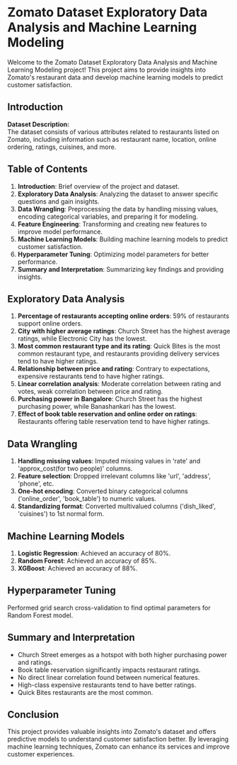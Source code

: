 # Zomato Dataset Exploratory Data Analysis and Machine Learning Modeling

Welcome to the Zomato Dataset Exploratory Data Analysis and Machine Learning Modeling project! This project aims to provide insights into Zomato's restaurant data and develop machine learning models to predict customer satisfaction.

## Introduction

**Dataset Description:**  
The dataset consists of various attributes related to restaurants listed on Zomato, including information such as restaurant name, location, online ordering, ratings, cuisines, and more.

## Table of Contents

1. **Introduction**: Brief overview of the project and dataset.
2. **Exploratory Data Analysis**: Analyzing the dataset to answer specific questions and gain insights.
3. **Data Wrangling**: Preprocessing the data by handling missing values, encoding categorical variables, and preparing it for modeling.
4. **Feature Engineering**: Transforming and creating new features to improve model performance.
5. **Machine Learning Models**: Building machine learning models to predict customer satisfaction.
6. **Hyperparameter Tuning**: Optimizing model parameters for better performance.
7. **Summary and Interpretation**: Summarizing key findings and providing insights.

## Exploratory Data Analysis

1. **Percentage of restaurants accepting online orders**: 59% of restaurants support online orders.
2. **City with higher average ratings**: Church Street has the highest average ratings, while Electronic City has the lowest.
3. **Most common restaurant type and its rating**: Quick Bites is the most common restaurant type, and restaurants providing delivery services tend to have higher ratings.
4. **Relationship between price and rating**: Contrary to expectations, expensive restaurants tend to have higher ratings.
5. **Linear correlation analysis**: Moderate correlation between rating and votes, weak correlation between price and rating.
6. **Purchasing power in Bangalore**: Church Street has the highest purchasing power, while Banashankari has the lowest.
7. **Effect of book table reservation and online order on ratings**: Restaurants offering table reservation tend to have higher ratings.

## Data Wrangling

1. **Handling missing values**: Imputed missing values in 'rate' and 'approx_cost(for two people)' columns.
2. **Feature selection**: Dropped irrelevant columns like 'url', 'address', 'phone', etc.
3. **One-hot encoding**: Converted binary categorical columns ('online_order', 'book_table') to numeric values.
4. **Standardizing format**: Converted multivalued columns ('dish_liked', 'cuisines') to 1st normal form.

## Machine Learning Models

1. **Logistic Regression**: Achieved an accuracy of 80%.
2. **Random Forest**: Achieved an accuracy of 85%.
3. **XGBoost**: Achieved an accuracy of 88%.

## Hyperparameter Tuning

Performed grid search cross-validation to find optimal parameters for Random Forest model.

## Summary and Interpretation

- Church Street emerges as a hotspot with both higher purchasing power and ratings.
- Book table reservation significantly impacts restaurant ratings.
- No direct linear correlation found between numerical features.
- High-class expensive restaurants tend to have better ratings.
- Quick Bites restaurants are the most common.

## Conclusion

This project provides valuable insights into Zomato's dataset and offers predictive models to understand customer satisfaction better. By leveraging machine learning techniques, Zomato can enhance its services and improve customer experiences.

